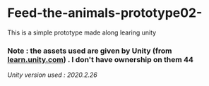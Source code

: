 # Feed-the-animals-prototype02-

This is a simple prototype made along learing unity

### Note : the assets used are given by Unity (from [learn.unity.com](learn.unity.com)) . I don't have ownership on them  44

*Unity version used : 2020.2.26*

